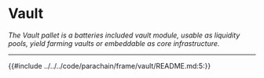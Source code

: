 # Vault

*The Vault pallet is a batteries included vault module, usable as liquidity pools, yield farming vaults or embeddable as core infrastructure.*

---

{{#include ../../../code/parachain/frame/vault/README.md:5:}}
